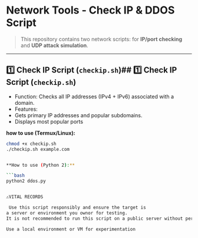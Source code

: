# Network Tools - Check IP & DDOS Script

> This repository contains two network scripts: for **IP/port checking** and **UDP attack simulation**.  

---
## 1️⃣ Check IP Script (`checkip.sh`)## 1️⃣ Check IP Script (`checkip.sh`)

- Function: Checks all IP addresses (IPv4 + IPv6) associated with a domain.
- Features:
- Gets primary IP addresses and popular subdomains.
- Displays most popular ports

**how to use (Termux/Linux):**

```bash
chmod +x checkip.sh
./checkip.sh example.com


**How to use (Python 2):**

```bash
python2 ddos.py


⚠️VITAL RECORDS

 Use this script responsibly and ensure the target is
a server or environment you ownor for testing.
It is not recommended to run this script on a public server without permission.

Use a local environment or VM for experimentation
